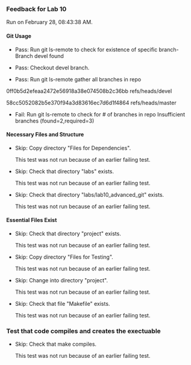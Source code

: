 ### Feedback for Lab 10

Run on February 28, 08:43:38 AM.


#### Git Usage

+ Pass: Run git ls-remote to check for existence of specific branch- Branch devel found

+ Pass: Checkout devel branch.



+ Pass: Run git ls-remote gather all branches in repo

0ff0b5d2efeaa2472e56918a38e074508b2c36bb	refs/heads/devel

58cc5052082b5e370f94a3d83616ec7d6d1f4864	refs/heads/master



+ Fail: Run git ls-remote to check for # of branches in repo
Insufficient branches (found=2,required=3)


#### Necessary Files and Structure

+ Skip: Copy directory "Files for Dependencies".

  This test was not run because of an earlier failing test.

+ Skip: Check that directory "labs" exists.

  This test was not run because of an earlier failing test.

+ Skip: Check that directory "labs/lab10_advanced_git" exists.

  This test was not run because of an earlier failing test.


#### Essential Files Exist

+ Skip: Check that directory "project" exists.

  This test was not run because of an earlier failing test.

+ Skip: Copy directory "Files for Testing".

  This test was not run because of an earlier failing test.

+ Skip: Change into directory "project".

  This test was not run because of an earlier failing test.

+ Skip: Check that file "Makefile" exists.

  This test was not run because of an earlier failing test.


### Test that code compiles and creates the exectuable

+ Skip: Check that make compiles.

  This test was not run because of an earlier failing test.

